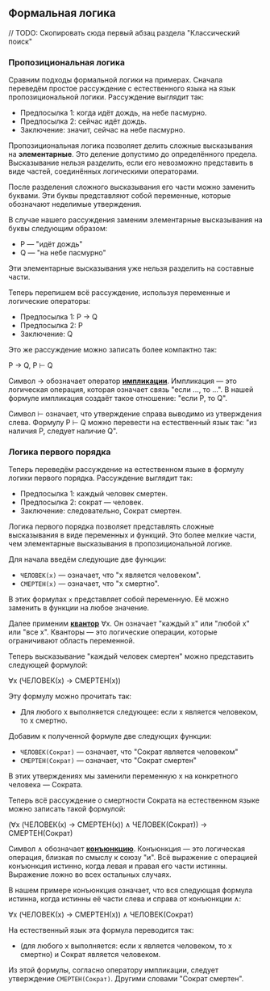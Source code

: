 ## Формальная логика

// TODO: Скопировать сюда первый абзац раздела "Классический поиск"

### Пропозициональная логика

Сравним подходы формальной логики на примерах. Сначала переведём простое рассуждение с естественного языка на язык пропозициональной логики. Рассуждение выглядит так:

* Предпосылка 1: когда идёт дождь, на небе пасмурно.
* Предпосылка 2: сейчас идёт дождь.
* Заключение: значит, сейчас на небе пасмурно.

Пропозициональная логика позволяет делить сложные высказывания на **элементарные**. Это деление допустимо до определённого предела. Высказывание нельзя разделить, если его невозможно представить в виде частей, соединённых логическими операторами.

После разделения сложного высказывания его части можно заменить буквами. Эти буквы представляют собой переменные, которые обозначают неделимые утверждения.

В случае нашего рассуждения заменим элементарные высказывания на буквы следующим образом:

* P — "идёт дождь"
* Q — "на небе пасмурно"

Эти элементарные высказывания уже нельзя разделить на составные части.

Теперь перепишем всё рассуждение, используя переменные и логические операторы:

* Предпосылка 1: P → Q
* Предпосылка 2: P
* Заключение: Q

Это же рассуждение можно записать более компактно так:

P → Q, P ⊢ Q

Символ → обозначает оператор [**импликации**](https://ru.wikipedia.org/wiki/Импликация). Импликация — это логическая операция, которая означает связь "если ..., то ...". В нашей формуле импликация создаёт такое отношение: "если P, то Q".

Символ ⊢ означает, что утверждение справа выводимо из утверждения слева. Формулу P ⊢ Q можно перевести на естественный язык так: "из наличия P, следует наличие Q".

### Логика первого порядка

Теперь переведём рассуждение на естественном языке в формулу логики первого порядка. Рассуждение выглядит так:

* Предпосылка 1: каждый человек смертен.
* Предпосылка 2: сократ — человек.
* Заключение: следовательно, Сократ смертен.

Логика первого порядка позволяет представлять сложные высказывания в виде переменных и функций. Это более мелкие части, чем элементарные высказывания в пропозициональной логике.

Для начала введём следующие две функции:

* `ЧЕЛОВЕК(x)` — означает, что "x является человеком".
* `СМЕРТЕН(x)` — означает, что "x смертно".

В этих формулах `x` представляет собой переменную. Её можно заменить в функции на любое значение.

Далее применим [**квантор**](https://ru.wikipedia.org/wiki/Квантор) ∀x. Он означает "каждый x" или "любой x" или "все x". Кванторы — это логические операции, которые ограничивают область переменной.

Теперь высказывание "каждый человек смертен" можно представить следующей формулой:

∀x (ЧЕЛОВЕК(x) → СМЕРТЕН(x))


Эту формулу можно прочитать так:

* Для любого x выполняется следующее: если x является человеком, то x смертно.

Добавим к полученной формуле две следующих функции:

* `ЧЕЛОВЕК(Сократ)` — означает, что "Сократ является человеком"
* `СМЕРТЕН(Сократ)` — означает, что "Сократ смертен"

В этих утверждениях мы заменили переменную x на конкретного человека — Сократа.

Теперь всё рассуждение о смертности Сократа на естественном языке можно записать такой формулой:

(∀x (ЧЕЛОВЕК(x) → СМЕРТЕН(x)) ∧ ЧЕЛОВЕК(Сократ)) → СМЕРТЕН(Сократ)


Символ ∧ обозначает [**конъюнкцию**](https://ru.wikipedia.org/wiki/Конъюнкция). Конъюнкция — это логическая операция, близкая по смыслу к союзу "и". Всё выражение с операцией конъюнкция истинно, когда левая и правая его части истинны. Выражение ложно во всех остальных случаях.

В нашем примере конъюнкция означает, что вся следующая формула истинна, когда истинны её части слева и справа от конъюнкции ∧:

∀x (ЧЕЛОВЕК(x) → СМЕРТЕН(x)) ∧ ЧЕЛОВЕК(Сократ)


На естественный язык эта формула переводится так:

* (для любого x выполняется: если x является человеком, то x смертно) и Сократ является человеком.

Из этой формулы, согласно оператору импликации, следует утверждение `СМЕРТЕН(Сократ)`. Другими словами "Сократ смертен".
